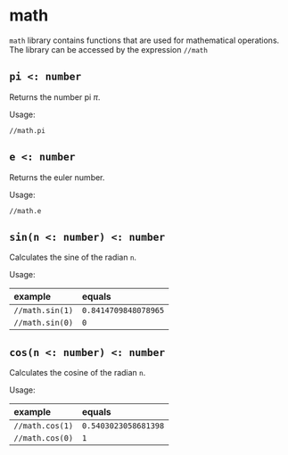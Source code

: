# math

`math` library contains functions that are used for mathematical
operations. The library can be accessed by the expression `//math`

## `pi <: number`

Returns the number pi $\pi$.

Usage:

`//math.pi`

## `e <: number`

Returns the euler number.

Usage:

`//math.e`

## `sin(n <: number) <: number`

Calculates the sine of the radian `n`.

Usage:

| example | equals |
|:-|:-|
| `//math.sin(1)` | `0.8414709848078965` |
| `//math.sin(0)` | `0` |

## `cos(n <: number) <: number`

Calculates the cosine of the radian `n`.

Usage:

| example | equals |
|:-|:-|
| `//math.cos(1)` | `0.5403023058681398` |
| `//math.cos(0)` | `1` |
